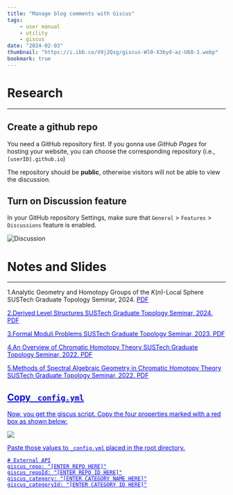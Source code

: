 ```yaml
---
title: "Manage blog comments with Giscus"
tags:
    - user manual
    - utility
    - giscus
date: "2024-02-03"
thumbnail: "https://i.ibb.co/V9j2Qsg/giscus-Wl0-X3byd-az-U68-1.webp"
bookmark: true
---
```


# Research
---

## Create a github repo

You need a GitHub repository first. If you gonna use *GitHub Pages* for hosting your website, you can choose the corresponding repository (i.e., `[userID].github.io`)

The repository should be **public**, otherwise visitors will not be able to view the discussion.

## Turn on Discussion feature

In your GitHub repository Settings, make sure that `General` > `Features` > `Discussions` feature is enabled.

![Discussion](https://i.ibb.co/P1FV02D/giscus-00.png)

# Notes and Slides
---
1.Analytic Geometry and Homotopy Groups  of the $K(n)$-Local Sphere
 SUSTech Graduate Topology Seminar, 2024. <a href="files/K(n)sphere.pdf" style ="color:blue;text-decoration:underline;">PDF
          
2.Derived Level Structures
SUSTech Graduate Topology Seminar, 2024. <a href="files/Derived_Level_Talk.pdf" style ="color:blue;text-decoration:underline;">PDF
          
3.Formal Moduli Problems
SUSTech Graduate Topology Seminar, 2023. <a href="files/FMP.pdf" style ="color:blue;text-decoration:underline;">PDF

4.An Overview of Chromatic Homotopy Theory
SUSTech Graduate Topology Seminar, 2022. <a href="files/cht.pdf" style ="color:blue;text-decoration:underline;">PDF
        
5.Methods of Spectral Algebraic Geometry  in Chromatic Homotopy Theory
SUSTech Graduate Topology Seminar, 2022. <a href="files/sag_cht.pdf" style ="color:blue;text-decoration:underline;">PDF
      

## Copy  `_config.yml`

Now, you get the giscus script. Copy the four properties marked with a red box as shown below:

![](https://i.ibb.co/Z154x8P/giscus-04.png)

Paste those values to `_config.yml` placed in the root directory.

```
# External API
giscus_repo: "[ENTER REPO HERE]"
giscus_repoId: "[ENTER REPO ID HERE]"
giscus_category: "[ENTER CATEGORY NAME HERE]"
giscus_categoryId: "[ENTER CATEGORY ID HERE]"
```
